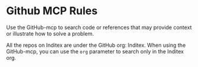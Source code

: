 # Github MCP Rules

Use the GitHub-mcp to search code or references that may provide context or illustrate how to solve a problem.

All the repos on Inditex are under the GitHub org: Inditex. When using the GitHub-mcp, you can use the `org` parameter to search only in the Inditex org.
